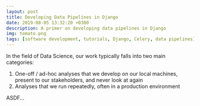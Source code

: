 ```yaml
---
layout: post
title: Developing Data Pipelines in Django
date: 2019-08-05 13:32:20 +0300
description: A primer on developing data pipelines in Django
img: tomato.png
tags: [software development, tutorials, Django, Celery, data pipelines]
---
```

In the field of Data Science, our work typically falls into two main categories:
1.  One-off / ad-hoc analyses that we develop on our local machines, present to our stakeholders, and never look at
again
2. Analyses that we run repeatedly, often in a production environment

ASDF...
